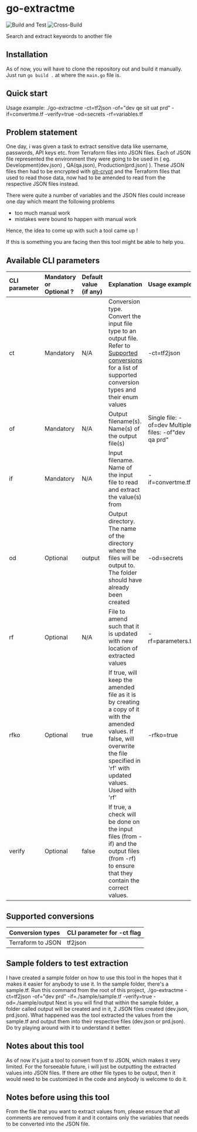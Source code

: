 # go-extractme
![Build and Test](https://github.com/winhung/go-extractme/workflows/Build%20and%20Test/badge.svg?branch=main) ![Cross-Build](https://github.com/winhung/go-extractme/workflows/Cross-Build/badge.svg?branch=main)

Search and extract keywords to another file

## Installation
As of now, you will have to clone the repository out and build it manually.
Just run `go build .` at where the `main.go` file is.

## Quick start
Usage example: ./go-extractme -ct=tf2json -of="dev qe sit uat prd" -if=convertme.tf -verify=true -od=secrets -rf=variables.tf

## Problem statement
One day, i was given a task to extract sensitive data like username, passwords, API keys etc. from Terraform files into JSON files. Each of JSON file represented the environment they were going to be used in ( eg. Development(dev.json) , QA(qa.json), Production(prd.json) ). These JSON files then had to be encrypted with [git-crypt](https://github.com/AGWA/git-crypt) and the Terraform files that used to read those data, now had to be amended to read from the respective JSON files instead.

There were quite a number of variables and the JSON files could increase one day which meant the following problems
* too much manual work
* mistakes were bound to happen with manual work

Hence, the idea to come up with such a tool came up !

If this is something you are facing then this tool might be able to help you.

## Available CLI parameters
| CLI parameter | Mandatory or Optional ?| Default value (if any) | Explanation  | Usage example |
| :------------ | :--------------------- | :--------------------- | :------------| :------------ |
| ct | Mandatory | N/A | Conversion type. Convert the input file type to an output file. Refer to [Supported conversions](#anchor-supportconv) for a list of supported conversion types and their enum values | -ct=tf2json |
| of | Mandatory | N/A | Output filename(s). Name(s) of the output file(s) | Single file: -of=dev Multiple files: -of"dev qa prd" |
| if | Mandatory | N/A | Input filename. Name of the input file to read and extract the value(s) from | -if=convertme.tf |
| od | Optional | output | Output directory. The name of the directory where the files will be output to. The folder should have already been created | -od=secrets |
| rf | Optional | N/A | File to amend such that it is updated with new location of extracted values | -rf=parameters.tf |
| rfko | Optional | true |  If true, will keep the amended file as it is by creating a copy of it with the amended values. If false, will overwrite the file specified in 'rf' with updated values. Used with 'rf' | -rfko=true |
| verify | Optional | false | If true, a check will be done on the input files (from -if) and the output files (from -rf) to ensure that they contain the correct values.


## Supported conversions <sup id="anchor-supportconv" />
| Conversion types | CLI parameter for -ct flag |
| :--------------- | :-------------------------- |
| Terraform to JSON | tf2json |


## Sample folders to test extraction
I have created a sample folder on how to use this tool in the hopes that it makes it easier for anybody to use it.
In the sample folder, there's a sample.tf. Run this command from the root of this project, ./go-extractme -ct=tf2json -of="dev prd" -if=./sample/sample.tf -verify=true -od=./sample/output
Next is you will find that within the sample folder, a folder called output will be created and in it, 2 JSON files created (dev.json, prd.json).
What happened was the tool extracted the values from the sample.tf and output them into their respective files (dev.json or prd.json).
Do try playing around with it to understand it better.

## Notes about this tool
As of now it's just a tool to convert from tf to JSON, which makes it very limited.
For the forseeable future, i will just be outputting the extracted values into JSON files.
If there are other file types to be output, then it would need to be customized in the code and anybody is welcome to do it.


## Notes before using this tool
From the file that you want to extract values from, please ensure that all comments are removed from it and
it contains only the variables that needs to be converted into the JSON file.